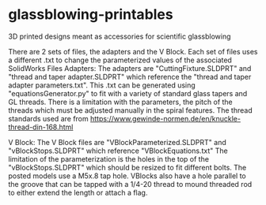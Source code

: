 # glassblowing-printables
3D printed designs meant as accessories for scientific glassblowing


There are 2 sets of files, the adapters and the V Block. Each set of files uses a different .txt to change the parameterized values of the associated SolidWorks Files
  Adapters:
  The adapters are "CuttingFixture.SLDPRT" and "thread and taper adapter.SLDPRT" which reference the "thread and taper adapter parameters.txt". This .txt can be generated using "equationsGenerator.py" to fit with a variety of standard glass tapers and GL threads. There is a limitation with the parameters, the pitch of the threads which must be adjusted manually in the spiral features. The thread standards used are from https://www.gewinde-normen.de/en/knuckle-thread-din-168.html
  
  V Block:
    The V Block files are "VBlockParameterized.SLDPRT" and "vBlockStops.SLDPRT" which reference "VBlockEquations.txt" The limitation of the parameterization is the holes in the top of the "vBlockStops.SLDPRT" which should be resized to fit different bolts. The posted models use a M5x.8 tap hole. VBlocks also have a hole parallel to the groove that can be tapped with a 1/4-20 thread to mound threaded rod to either extend the length or attach a flag.
  
